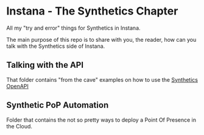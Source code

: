# Instana - The Synthetics Chapter
All my "try and error" things for Synthetics in Instana.

The main purpose of this repo is to share with you, the reader, how can you talk with the Synthetics side of Instana.

## Talking with the API

That folder contains "from the cave" examples on how to use the [Synthetics OpenAPI](https://instana.github.io/openapi/#tag/Synthetic-Settings)

## Synthetic PoP Automation

Folder that contains the not so pretty ways to deploy a Point Of Presence in the Cloud.
